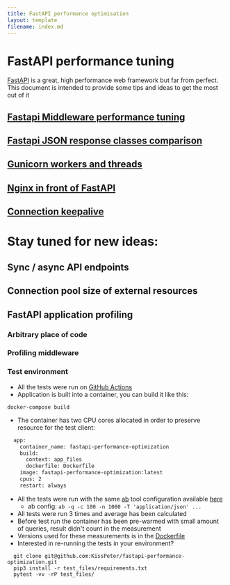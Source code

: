 ```yaml
---
title: FastAPI performance optimisation
layout: template
filename: index.md
---
```


# FastAPI performance tuning

[FastAPI](https://fastapi.tiangolo.com/) is a great, high performance web framework but far from perfect.
This document is intended to provide some tips and ideas to get the most out of it


## [Fastapi Middleware performance tuning](https://kisspeter.github.io/fastapi-performance-optimization/middleware)
## [Fastapi JSON response classes comparison](https://kisspeter.github.io/fastapi-performance-optimization/json_response_class)
## [Gunicorn workers and threads](https://kisspeter.github.io/fastapi-performance-optimization/workers_and_threads)
## [Nginx in front of FastAPI](https://kisspeter.github.io/fastapi-performance-optimization/nginx_port_socket)
## [Connection keepalive](https://kisspeter.github.io/fastapi-performance-optimization/keepalive)

# Stay tuned for new ideas:
## Sync / async API endpoints
## Connection pool size of external resources
## FastAPI application profiling
### Arbitrary place of code
### Profiling middleware

### Test environment
* All the tests were run on  [GitHub Actions](https://github.com/KissPeter/fastapi-performance-optimization/actions/workflows/performance_tuning_measurements.yml)
* Application is built into a container, you can build it like this:
```shell
docker-compose build
```
* The container has two CPU cores allocated in order to preserve resource for the test client:
```Dockerfile
  app:
    container_name: fastapi-performance-optimization
    build:
      context: app_files
      dockerfile: Dockerfile
    image: fastapi-performance-optimization:latest
    cpus: 2
    restart: always
```
* All the tests were run with the same [ab](https://httpd.apache.org/docs/2.4/programs/ab.html) tool configuration available [here](https://github.com/KissPeter/fastapi-performance-optimization/blob/main/test_files/compare_container_performance.py#L51)
    * ab config: `ab -q -c 100 -n 1000 -T 'application/json' ...`
* All tests were run 3 times and average has been calculated
* Before test run the container has been pre-warmed with small amount of queries, result didn't count in the measurement
* Versions used for these measurements is in the [Dockerfile](https://github.com/KissPeter/fastapi-performance-optimization/blob/main/app_files/Dockerfile)
* Interested in re-running the tests in your environment?
```shell
  git clone git@github.com:KissPeter/fastapi-performance-optimization.git
  pip3 install -r test_files/requirements.txt 
  pytest -vv -rP test_files/
```
